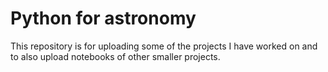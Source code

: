 # Python for astronomy
This repository is for uploading some of the projects I have worked on and to also upload notebooks of other smaller projects.
